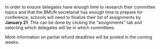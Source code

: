 In order to ensure delegates have enough time to research their committee topics and that the BMUN secretariat has enough time to prepare for conference, schools will need to finalize their list of assignments by **January 21**.  This can be done by clicking the “assignments” tab and selecting which delegates will be in which committees. 

More information on partial refund deadlines will be posted in the coming weeks.